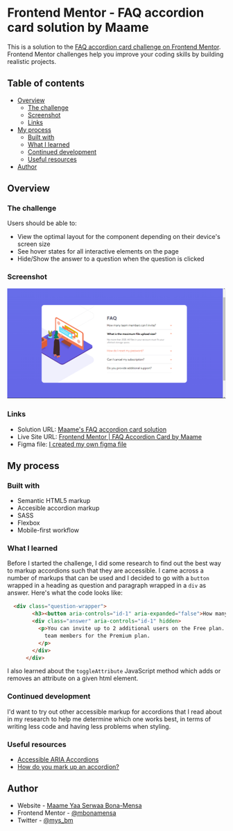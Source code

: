 # Frontend Mentor - FAQ accordion card solution by Maame

This is a solution to the [FAQ accordion card challenge on Frontend Mentor](https://www.frontendmentor.io/challenges/faq-accordion-card-XlyjD0Oam). Frontend Mentor challenges help you improve your coding skills by building realistic projects. 

## Table of contents

- [Overview](#overview)
  - [The challenge](#the-challenge)
  - [Screenshot](#screenshot)
  - [Links](#links)
- [My process](#my-process)
  - [Built with](#built-with)
  - [What I learned](#what-i-learned)
  - [Continued development](#continued-development)
  - [Useful resources](#useful-resources)
- [Author](#author)


## Overview

### The challenge

Users should be able to:

- View the optimal layout for the component depending on their device's screen size
- See hover states for all interactive elements on the page
- Hide/Show the answer to a question when the question is clicked

### Screenshot

![](./img/Screenshot%20(65).png)


### Links

- Solution URL: [Maame's FAQ accordion card solution](https://mbonamensa.github.io/fem_faq-accordion-card)
- Live Site URL: [Frontend Mentor | FAQ Accordion Card by Maame](https://mbonamensa.github.io/fem_faq-accordion-card)
- Figma file: [I created my own figma file](https://www.figma.com/file/6MMnRZacTFuO0UJGSTU0U8/Frontend-Mentor---FAQ-Accordion-Card?node-id=0%3A1&t=8gMJQ0Wz7Dc2fDkR-1)

## My process

### Built with

- Semantic HTML5 markup
- Accesible accordion markup
- SASS
- Flexbox
- Mobile-first workflow

### What I learned

Before I started the challenge, I did some research to find out the best way to markup accordions such that they are accessible. I came across a number of markups that can be used and I decided to go with a `button` wrapped in a heading as question and paragraph wrapped in a `div` as answer. Here's what the code looks like: 

```html
  <div class="question-wrapper">
        <h3><button aria-controls="id-1" aria-expanded="false">How many team members can I invite?</button></h3>
        <div class="answer" aria-controls="id-1" hidden>
          <p>You can invite up to 2 additional users on the Free plan. There is no limit on 
            team members for the Premium plan.
          </p>
        </div>
      </div>
```

I also learned about the `toggleAttribute` JavaScript method which adds or removes an attribute on a given html element.

### Continued development

I'd want to try out other accessible markup for accordions that I read about in my research to help me determine which one works best, in terms of writing less code and having less problems when styling.

### Useful resources

- [Accessible ARIA Accordions](https://www.scottohara.me/blog/2017/10/25/accordion-release.html) 
- [How do you mark up an accordion?](https://www.sarasoueidan.com/blog/accordion-markup/) 


## Author

- Website - [Maame Yaa Serwaa Bona-Mensa](https://mbonamensa.netlify.app)
- Frontend Mentor - [@mbonamensa](https://www.frontendmentor.io/profile/mbonamensa)
- Twitter - [@mys_bm](https://www.twitter.com/mys_bm)
